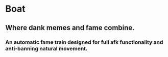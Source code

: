 # Boat
## Where dank memes and fame combine.
### An automatic fame train designed for full afk functionality and anti-banning natural movement.